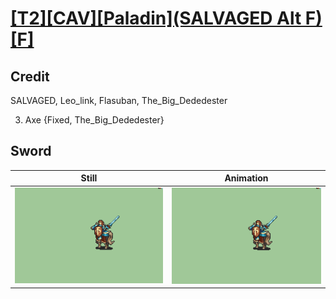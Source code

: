 # [\[T2\]\[CAV\]\[Paladin\]\(SALVAGED Alt F\)\[F\]](../)

## Credit

SALVAGED, Leo_link, Flasuban, The_Big_Dededester

3. Axe {Fixed, The_Big_Dededester}
	
## Sword

| Still | Animation |
| :---: | :-------: |
| ![Sword still](./Sword_000.png) | ![Sword animation](./Sword.gif) |
